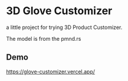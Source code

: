 # 3D Glove Customizer

a little project for trying 3D Product Customizer. 

The model is from the pmnd.rs

## Demo
https://glove-customizer.vercel.app/
